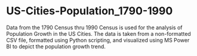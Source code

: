 # US-Cities-Population_1790-1990
Data from the 1790 Census thru 1990 Census is used for the analysis of Population Growth in the US Cities. The data is taken from a non-formatted CSV file, formatted using Python scripting, and visualized using MS Power BI to depict the population growth trend.

